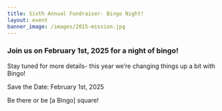 ```yaml
---
title: Sixth Annual Fundraiser- Bingo Night!
layout: event
banner_image: /images/2015-mission.jpg
---
```

### Join us on February 1st, 2025 for a night of bingo!

Stay tuned for more details- this year we’re changing things up a bit with Bingo!

Save the Date: February 1st, 2025

Be there or be \[a Bingo\] square!